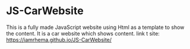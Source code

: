 # JS-CarWebsite
This is a fully made JavaScript website using Html as a template to show the content. It is a car website which shows content.
link t site: https://iamrhema.github.io/JS-CarWebsite/
